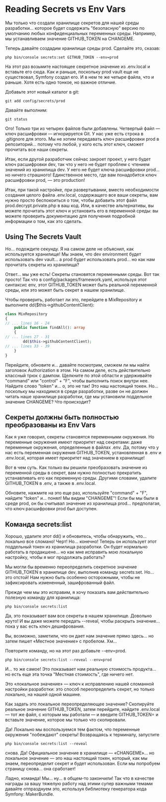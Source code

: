 # Reading Secrets vs Env Vars

Мы только что создали хранилище секретов для нашей среды разработки... которое будет содержать "безопасную" версию по умолчанию любых конфиденциальных переменных среды. Например, мы устанавливаем значение GITHUB_TOKEN на CHANGEME.

Теперь давайте создадим хранилище среды prod. Сделайте это, сказав:

```
php bin/console secrets:set GITHUB_TOKEN --env=prod
```

На этот раз возьмите настоящее секретное значение из .env.local и вставьте его сюда. Как и раньше, поскольку prod vault еще не существовал, Symfony создал его. И в нем те же четыре файла, что и раньше. Хотя есть одно тонкое, но важное отличие.

Добавьте этот новый каталог в git:

```
git add config/secrets/prod
```

Давайте выполним:

```
git status
```

Ого! Только три из четырех файлов были добавлены. Четвертый файл — ключ расшифровки — игнорируется Git. У нас уже есть строка в .gitignore для этого. Мы не хотим передавать ключ расшифровки prod в репозиторий... потому что любой, у кого есть этот ключ, сможет прочитать все наши секреты.

Итак, если другой разработчик сейчас закроет проект, у него будет ключ расшифровки dev, так что у него не будет проблем с чтением значений из хранилища dev. У него не будет ключа расшифровки prod... но ничего страшного! Единственное место, где вам понадобится ключ расшифровки prod, — это production!

Итак, при такой настройке, при развертывании, вместо необходимости создания целого файла .env.local, содержащего все ваши секреты, вам нужно просто беспокоиться о том, чтобы добавить этот файл prod.decrypt.private.php в ваш код. Или, в качестве альтернативы, вы можете прочитать этот ключ и установить его в переменной среды: вы можете проверить документацию для получения подробной информации о том, как это сделать.

## Using The Secrets Vault

Но... подождите секунду. Я на самом деле не объяснил, как используется хранилище! Мы знаем, что  dev environment будет использовать dev vault... а prod будет использовать prod... но как нам прочитать секреты из хранилища?

Ответ... мы уже есть! Секреты становятся переменными среды. Вот так просто! Так что в config/packages/framework.yaml, используя этот синтаксис env, этот GITHUB_TOKEN может быть реальной переменной среды, или это может быть секрет в нашем хранилище.

Чтобы проверить, работает ли это, перейдите в MixRepository и выполните dd($this->githubContentClient):

```php
class MixRepository
{
// ... lines 16 - 24
    public function findAll(): array
    {
// ... lines 27 - 31
        dd($this->githubContentClient);
// ... lines 33 - 39
    }
}
```

Перейдите, обновите и... давайте посмотрим, сможем ли мы найти заголовок Authorization в этом. На самом деле, есть действительно классный трюк с дампом. Щелкните по этой области и удерживайте "command" или "control" + "F", чтобы выполнить поиск внутри нее. Найдите слово "token" и... о, это не так! Это наш настоящий токен. Но... поскольку мы находимся в среде разработки, разве он не должен читать наше хранилище разработки, где мы установили поддельное значение CHANGEME? Что происходит?

## Секреты должны быть полностью преобразованы из Env Vars

Как я уже говорил, секреты становятся переменными окружения. Но переменные окружения имеют приоритет над секретами: даже переменные окружения, определенные в файлах .env. Да, потому что у нас есть переменная окружения GITHUB_TOKEN, установленная в .env и .env.local, которая имеет приоритет над значением в хранилище!

Вот в чем суть. Как только вы решили преобразовать значение из переменной среды в секрет, вам нужно полностью прекратить устанавливать его как переменную среды. Другими словами, удалите GITHUB_TOKEN в .env, а также в .env.local.

Обновите, нажмите на это еще раз, используйте "command" + "F", найдите "token" и... понял! Мы видим "CHANGEME"! Если бы мы были в среде prod, он бы считывал значение из хранилища prod... предполагая, что ключ расшифровки prod был доступен.

## Команда secrets:list

Хорошо, удалите этот dd() и обновитесь, чтобы обнаружить, что... локально все сломано! Черт! Но... конечно! Теперь он использует этот поддельный токен из хранилища разработки. Он будет нормально работать в продакшене... но как мне исправить мою локальную настройку, чтобы я мог продолжать работать?

Мы могли бы временно переопределить секретное значение GITHUB_TOKEN в хранилище dev, выполнив команду secrets:set. Но... это отстой! Нам нужно быть особенно осторожными, чтобы не зафиксировать измененный, зашифрованный файл.

Прежде чем мы это исправим, я хочу показать вам действительно полезную команду для хранилища:

```
php bin/console secrets:list
```

Да, это показывает вам все секреты в нашем хранилище. Довольно круто! И вы даже можете передать --reveal, чтобы раскрыть значение... пока у вас есть ключ дешифрования.

Вы, возможно, заметили, что он дает нам значение прямо здесь... но затем пишет «Местное значение» с пробелом. Хм...

Повторите команду, но на этот раз добавьте --env=prod.

```
php bin/console secrets:list --reveal --env=prod
```

И... то же самое! Это показывает нам реальную стоимость продукта... но есть еще эта точка "Местная стоимость", где ничего нет.

Это «локальное значение» — ключ к исправлению нашей сломанной настройки разработки: это способ переопределить секрет, но только локально, на нашей одной машине.

Как задать это локальное переопределяющее значение? Скопируйте реальное значение GITHUB_TOKEN, затем перейдите, найдите .env.local — тот же файл, с которым мы работали — и введите GITHUB_TOKEN= и вставьте значение, которое мы только что скопировали.

Да! Локально мы воспользуемся тем фактом, что переменные окружения "побеждают" секреты! Возвращаясь к терминалу, запустите

```
php bin/console secrets:list --reveal
```

снова. Да! Официальное значение в хранилище — «CHANGEME»... но локальное значение — это наш настоящий токен, который, как мы знаем, переопределит секрет и будет использован. Если мы попробуем страницу снова... она сработает!

Ладно, команда! Мы... ну... в общем-то закончили! Так что в качестве награды за вашу тяжелую работу над этими супер важными темами давайте отпразднуем это, используя библиотеку генератора кода Symfony: MakerBundle.